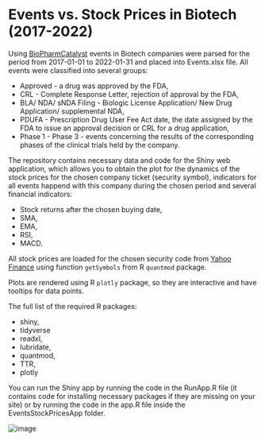 # Events vs. Stock Prices in Biotech (2017-2022)

Using [BioPharmCatalyst](https://www.biopharmcatalyst.com) events in Biotech companies were parsed for the period from 2017-01-01 to 2022-01-31 and placed into Events.xlsx file. All events were classified into several groups: 

- Approved - a drug was approved by the FDA, 
- CRL - Complete Response Letter, rejection of approval by the FDA, 
- BLA/ NDA/ sNDA Filing - Biologic License Application/ New Drug Application/ supplemental NDA,
- PDUFA - Prescription Drug User Fee Act date, the date assigned by the FDA to issue an approval decision or CRL for a drug application,
- Phase 1 - Phase 3 - events concerning the results of the corresponding phases of the clinical trials held by the company.

The repository contains necessary data and code for the Shiny web application, which allows you to obtain the plot for the dynamics of the stock prices for the chosen company ticket (security symbol), indicators for all events happend with this company during the chosen period and several financial indicators:

- Stock returns after the chosen buying date,
- SMA,
- EMA,
- RSI,
- MACD.

All stock prices are loaded for the chosen security code from [Yahoo Finance](https://finance.yahoo.com/) using function `getSymbols` from R `quantmod` package.

Plots are rendered using R `plotly` package, so they are interactive and have tooltips for data points.

The full list of the required R packages:
- shiny,
- tidyverse
- readxl,
- lubridate,
- quantmod,
- TTR,
- plotly

You can run the Shiny app by running the code in the RunApp.R file (it contains code for installing necessary packages if they are missing on your site) or by running the code in the app.R file inside the EventsStockPricesApp folder.

![image](https://user-images.githubusercontent.com/9775181/193405081-a872439d-061f-4adc-b5e9-0d3f464ea6aa.png)

